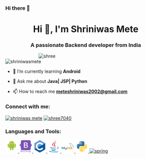 ### Hi there 👋
<h1 align="center">Hi 👋, I'm Shriniwas Mete</h1>
<h3 align="center">A passionate Backend developer from India</h3>
<img src="https://r7q6w9z6.rocketcdn.me/career/wp-content/uploads/2020/03/hello.gif" width="400" alt="shree" align="right">

<p align="left"> <img src="https://komarev.com/ghpvc/?username=shriniwasmete&label=Profile%20views&color=0e75b6&style=flat" alt="shriniwasmete" /> </p>

- 🌱 I’m currently learning **Android**

- 💬 Ask me about **Java| JSP| Python**

- 📫 How to reach me **meteshriniwas2002@gmail.com**

<h3 align="left">Connect with me:</h3>
<p align="left">
<a href="https://www.linkedin.com/in/shriniwas-mete-7a7a5a205/" target="blank"><img align="center" src="https://raw.githubusercontent.com/rahuldkjain/github-profile-readme-generator/master/src/images/icons/Social/linked-in-alt.svg" alt="shriniwas mete" height="30" width="40" /></a>
<a href="https://www.leetcode.com/shree7040" target="blank"><img align="center" src="https://raw.githubusercontent.com/rahuldkjain/github-profile-readme-generator/master/src/images/icons/Social/leet-code.svg" alt="shree7040" height="30" width="40" /></a>
</p>

<h3 align="left">Languages and Tools:</h3>
<p align="left"> <a href="https://developer.android.com" target="_blank" rel="noreferrer"> <img src="https://raw.githubusercontent.com/devicons/devicon/master/icons/android/android-original-wordmark.svg" alt="android" width="40" height="40"/> </a> <a href="https://getbootstrap.com" target="_blank" rel="noreferrer"> <img src="https://raw.githubusercontent.com/devicons/devicon/master/icons/bootstrap/bootstrap-plain-wordmark.svg" alt="bootstrap" width="40" height="40"/> </a> <a href="https://www.cprogramming.com/" target="_blank" rel="noreferrer"> <img src="https://raw.githubusercontent.com/devicons/devicon/master/icons/c/c-original.svg" alt="c" width="40" height="40"/> </a> <a href="https://www.java.com" target="_blank" rel="noreferrer"> <img src="https://raw.githubusercontent.com/devicons/devicon/master/icons/java/java-original.svg" alt="java" width="40" height="40"/> </a> <a href="https://www.mysql.com/" target="_blank" rel="noreferrer"> <img src="https://raw.githubusercontent.com/devicons/devicon/master/icons/mysql/mysql-original-wordmark.svg" alt="mysql" width="40" height="40"/> </a> <a href="https://www.python.org" target="_blank" rel="noreferrer"> <img src="https://raw.githubusercontent.com/devicons/devicon/master/icons/python/python-original.svg" alt="python" width="40" height="40"/> </a> <a href="https://spring.io/" target="_blank" rel="noreferrer"> <img src="https://www.vectorlogo.zone/logos/springio/springio-icon.svg" alt="spring" width="40" height="40"/> </a> </p>

